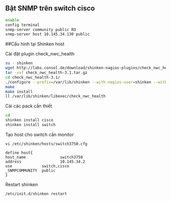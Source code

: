 ## Bật SNMP trên switch cisco

```sh
enable
config terminal
snmp-server community public RO
snmp-server host 10.145.34.130 public
```

##Cấu hình tại Shinken host

Cài đặt plugin check_nwc_health

```sh
su - shinken
wget http://labs.consol.de/download/shinken-nagios-plugins/check_nwc_health-3.1.tar.gz
tar -xvf check_nwc_health-3.1.tar.gz
cd check_nwc_health-3.1/
./configure --prefix=/var/lib/shinken --with-nagios-user=shinken --with-nagios-group=shinken
make
make install
ll /var/lib/shinken/libexec/check_nwc_health
```

Cài các pack cần thiết

```sh
cd 
shinken install cisco
shinken install switch
```

Tạo host cho switch cần monitor

`vi /etc/shinken/hosts/switch3750.cfg`

    define host{
    host_name               switch3750
    address                 10.145.34.2
    use             switch,cisco
    _SNMPCOMMUNITY  public
    }

Restart shinken

`/etc/init.d/shinken restart`